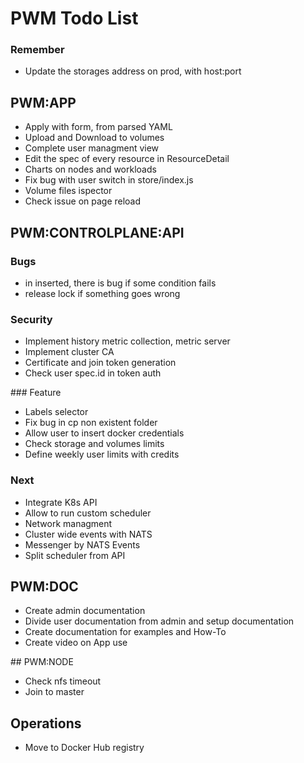 # PWM Todo List

### Remember

- Update the storages address on prod, with host:port

## PWM:APP

- Apply with form, from parsed YAML
- Upload and Download to volumes
- Complete user managment view
- Edit the spec of every resource in ResourceDetail
- Charts on nodes and workloads
- Fix bug with user switch in store/index.js
- Volume files ispector
- Check issue on page reload

## PWM:CONTROLPLANE:API

### Bugs

- in inserted, there is bug if some condition fails
- release lock if something goes wrong

### Security

- Implement history metric collection, metric server
- Implement cluster CA 
- Certificate and join token generation
- Check user spec.id in token auth

### Feature

- Labels selector
- Fix bug in cp non existent folder
- Allow user to insert docker credentials
- Check storage and volumes limits
- Define weekly user limits with credits

### Next

- Integrate K8s API
- Allow to run custom scheduler  
- Network managment
- Cluster wide events with NATS
- Messenger by NATS Events
- Split scheduler from API

## PWM:DOC

- Create admin documentation
- Divide user documentation from admin and setup documentation
- Create documentation for examples and How-To
- Create video on App use

## PWM:NODE

- Check nfs timeout
- Join to master

## Operations

-  Move to Docker Hub registry
